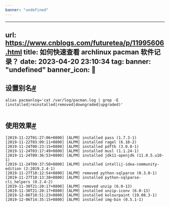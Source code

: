 ```yaml
---
banner: "undefined"
---
```

---
url: https://www.cnblogs.com/futuretea/p/11995606.html
title: 如何快速查看 archlinux pacman 软件记录？
date: 2023-04-20 23:10:34
tag: 
banner: "undefined"
banner_icon: 🔖
---
## 设置别名[#](#447325012)

```
alias pacmanlog='cat /var/log/pacman.log | grep -E (installed|reinstalled|removed|downgraded|upgraded)'


```

## 使用效果[#](#2304986632)

```
[2019-11-22T01:27:06+0800] [ALPM] installed pass (1.7.3-1)
[2019-11-22T03:09:11+0800] [ALPM] installed ragel (6.10-2)
[2019-11-24T00:23:15+0800] [ALPM] installed pdftk (3.0.8-1)
[2019-11-24T03:17:49+0800] [ALPM] installed musl (1.1.24-1)
[2019-11-24T09:36:53+0800] [ALPM] installed jdk11-openjdk (11.0.5.u10-1)
[2019-11-24T09:37:50+0800] [ALPM] installed intellij-idea-community-edition (2:2019.2.4-1)
[2019-11-27T10:12:54+0800] [ALPM] removed python-sqlparse (0.3.0-1)
[2019-11-27T10:13:38+0800] [ALPM] installed python-sqlparse-cli_helpers (0.2.4-2)
[2019-11-30T21:20:17+0800] [ALPM] removed unzip (6.0-13)
[2019-11-30T21:20:17+0800] [ALPM] installed unzip-iconv (6.0-13)
[2019-12-06T10:51:23+0800] [ALPM] installed kolourpaint (19.08.3-1)
[2019-12-06T14:35:15+0800] [ALPM] installed img-bin (0.5.1-1)


```